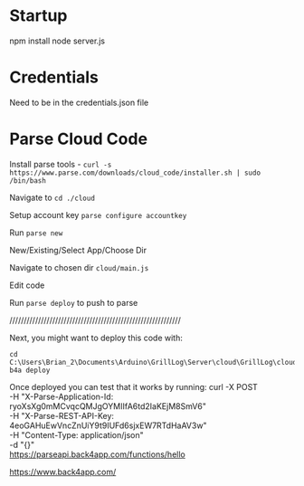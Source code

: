 # Startup

npm install
node server.js

# Credentials

Need to be in the credentials.json file

# Parse Cloud Code

Install parse tools - `curl -s https://www.parse.com/downloads/cloud_code/installer.sh | sudo /bin/bash`

Navigate to `cd ./cloud`

Setup account key `parse configure accountkey`

Run `parse new`

New/Existing/Select App/Choose Dir

Navigate to chosen dir `cloud/main.js`

Edit code

Run `parse deploy` to push to parse

////////////////////////////////////////////////////////////

Next, you might want to deploy this code with:

    cd C:\Users\Brian_2\Documents\Arduino\GrillLog\Server\cloud\GrillLog\cloud\GrillLog
    b4a deploy

Once deployed you can test that it works by running:
curl -X POST \
 -H "X-Parse-Application-Id: ryoXsXg0mMCvqcQMJgOYMIIfA6td2IaKEjM8SmV6" \
 -H "X-Parse-REST-API-Key: 4eoGAHuEwVncZnUiY9t9IUFd6sjxEW7RTdHaAV3w" \
 -H "Content-Type: application/json" \
 -d "{}" \
 https://parseapi.back4app.com/functions/hello

 https://www.back4app.com/